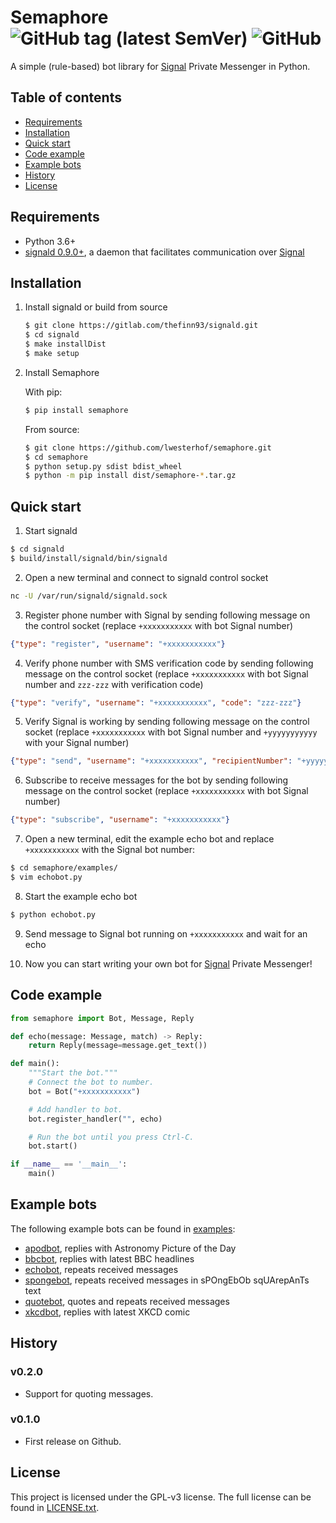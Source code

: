 # Semaphore ![GitHub tag (latest SemVer)](https://img.shields.io/github/v/tag/lwesterhof/semaphore) ![GitHub](https://img.shields.io/github/license/lwesterhof/semaphore)

A simple (rule-based) bot library for [Signal](https://signal.org/) Private Messenger in Python.

## Table of contents
   * [Requirements](#requirements)
   * [Installation](#installation)
   * [Quick start](#quick-start)
   * [Code example](#code-example)
   * [Example bots](#example-bots)
   * [History](#history)
   * [License](#license)

## Requirements
- Python 3.6+
- [signald 0.9.0+](https://gitlab.com/thefinn93/signald), a daemon that facilitates communication over [Signal](https://signal.org/)

## Installation
1. Install signald or build from source
    ```bash
    $ git clone https://gitlab.com/thefinn93/signald.git
    $ cd signald
    $ make installDist
    $ make setup
    ```

2. Install Semaphore

    With pip:
    ```bash
    $ pip install semaphore
    ```

    From source:
    ```bash
    $ git clone https://github.com/lwesterhof/semaphore.git
    $ cd semaphore
    $ python setup.py sdist bdist_wheel
    $ python -m pip install dist/semaphore-*.tar.gz
    ```

## Quick start

1. Start signald
```bash
$ cd signald
$ build/install/signald/bin/signald
```

2. Open a new terminal and connect to signald control socket
```bash
nc -U /var/run/signald/signald.sock
```

3. Register phone number with Signal by sending following message on the control socket (replace `+xxxxxxxxxxx` with bot Signal number)
```json
{"type": "register", "username": "+xxxxxxxxxxx"}
```

4. Verify phone number with SMS verification code by sending following message on the control socket (replace `+xxxxxxxxxxx` with bot Signal number and `zzz-zzz` with verification code)
```json
{"type": "verify", "username": "+xxxxxxxxxxx", "code": "zzz-zzz"}
```

5. Verify Signal is working by sending following message on the control socket (replace `+xxxxxxxxxxx` with bot Signal number and `+yyyyyyyyyyy` with your Signal number)
```json
{"type": "send", "username": "+xxxxxxxxxxx", "recipientNumber": "+yyyyyyyyyyy", "messageBody": "Hello world"}
```

6. Subscribe to receive messages for the bot by sending following message on the control socket (replace `+xxxxxxxxxxx` with bot Signal number)
```json
{"type": "subscribe", "username": "+xxxxxxxxxxx"}
```

7. Open a new terminal, edit the example echo bot and replace `+xxxxxxxxxxx` with the Signal bot number:
```bash
$ cd semaphore/examples/
$ vim echobot.py
```

8. Start the example echo bot
```bash
$ python echobot.py
```

9. Send message to Signal bot running on `+xxxxxxxxxxx` and wait for an echo

10. Now you can start writing your own bot for [Signal](https://signal.org/) Private Messenger!

## Code example
```python
from semaphore import Bot, Message, Reply

def echo(message: Message, match) -> Reply:
    return Reply(message=message.get_text())

def main():
    """Start the bot."""
    # Connect the bot to number.
    bot = Bot("+xxxxxxxxxxx")

    # Add handler to bot.
    bot.register_handler("", echo)

    # Run the bot until you press Ctrl-C.
    bot.start()

if __name__ == '__main__':
    main()
```

## Example bots
The following example bots can be found in [examples](examples):
- [apodbot](examples/apodbot.py), replies with Astronomy Picture of the Day
- [bbcbot](examples/bbcbot.py), replies with latest BBC headlines
- [echobot](examples/echobot.py), repeats received messages
- [spongebot](examples/spongebot.py), repeats received messages in sPOngEbOb sqUArepAnTs text
- [quotebot](examples/quotebot.py), quotes and repeats received messages
- [xkcdbot](examples/xkcdbot.py), replies with latest XKCD comic

## History
### v0.2.0
* Support for quoting messages.

### v0.1.0
* First release on Github.

## License
This project is licensed under the GPL-v3 license.
The full license can be found in [LICENSE.txt](LICENSE.txt).
